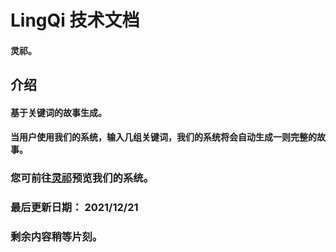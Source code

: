 # LingQi 技术文档


#### 灵祁。


## 介绍

#### 基于关键词的故事生成。

#### 当用户使用我们的系统，输入几组关键词，我们的系统将会自动生成一则完整的故事。

### 您可前往[灵祁](http://med.wengsyx.com/LingQi/)预览我们的系统。



### 最后更新日期： 2021/12/21
### 剩余内容稍等片刻。
